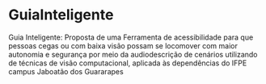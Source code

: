# GuiaInteligente
Guia Inteligente: Proposta de uma Ferramenta de acessibilidade para que pessoas cegas ou com baixa visão possam se locomover com maior autonomia e segurança por meio da audiodescrição de cenários utilizando de técnicas de visão computacional, aplicada às dependências do IFPE campus Jaboatão dos Guararapes
